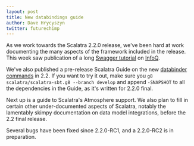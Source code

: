 ```yaml
---
layout: post
title: New databindings guide
author: Dave Hrycyszyn
twitter: futurechimp
---
```


As we work towards the Scalatra 2.2.0 release, we've been hard at work
documenting the many aspects of the framework included in the release. 
This week saw publication of a long 
[Swagger tutorial](http://www.infoq.com/articles/swagger-scalatra) on 
[InfoQ](http://www.infoq.com). 

We've also published a pre-release 
Scalatra Guide on the new 
[databinder commands](http://scalatra.org/2.2/guides/databinders.html) in 2.2.
If you want to try it out, make sure you 
`g8 scalatra/scalatra-sbt.g8 --branch develop` and append `-SNAPSHOT` to all the
dependencies in the Guide, as it's written for 2.2.0 final. 

Next up is a guide to Scalatra's Atmosphere support. We also plan to fill in
certain other under-documented aspects of Scalatra, notably the lamentably
skimpy documentation on data model integrations, before the 2.2 final release.

Several bugs have been fixed since 2.2.0-RC1, and a 2.2.0-RC2 is in preparation.